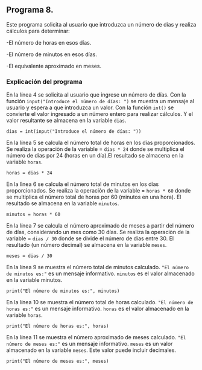 ## Programa 8. 
Este programa solicita al usuario que introduzca un número de días y realiza cálculos para determinar:

-El número de horas en esos días.

-El número de minutos en esos días.

-El equivalente aproximado en meses.

### Explicación del programa 
En la línea 4 se solicita al usuario que ingrese un número de días. Con la función `input("Introduce el número de días: ")` se muestra un mensaje al usuario y espera a que introduzca un valor. Con la función `int()` se convierte el valor ingresado a un número entero para realizar cálculos. Y el valor resultante se almacena en la variable `dias`.
```
dias = int(input("Introduce el número de días: "))
```

En la línea 5 se calcula el número total de horas en los días proporcionados.
Se realiza la operaciòn de la variable = `dias * 24` donde se multiplica el número de días por 24 (horas en un día).El resultado se almacena en la variable `horas`.

```
horas = dias * 24
```

En la lìnea 6 se calcula el número total de minutos en los días proporcionados.
Se realiza la operaciòn de la variable = `horas * 60` donde se multiplica el número total de horas por 60 (minutos en una hora).
El resultado se almacena en la variable `minutos`.

```
minutos = horas * 60
```

En la línea 7 se calcula el número aproximado de meses a partir del número de días, considerando un mes como 30 días.
Se realiza la operaciòn de la variable = `dias / 30` donde se divide el número de días entre 30.
El resultado (un número decimal) se almacena en la variable `meses`.
```
meses = dias / 30
```

En la línea 9 se muestra el número total de minutos calculado.
`"El número de minutos es:"` es un mensaje informativo.
`minutos` es el valor almacenado en la variable minutos.
```
print("El número de minutos es:", minutos)
```

En la línea 10 se muestra el número total de horas calculado.
`"El número de horas es:"` es un mensaje informativo.
`horas` es el valor almacenado en la variable `horas`.
```
print("El número de horas es:", horas)
```

En la línea 11 se muestra el número aproximado de meses calculado.
`"El número de meses es:"` es un mensaje informativo.
`meses` es un valor almacenado en la variable `meses`. Este valor puede incluir decimales.
```
print("El número de meses es:", meses)
```
